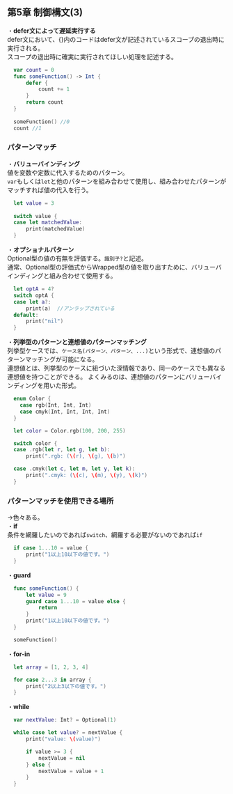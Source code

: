 第5章 制御構文(3)
---
・**defer文によって遅延実行する**  
defer文において、{}内のコードはdefer文が記述されているスコープの退出時に実行される。  
スコープの退出時に確実に実行されてほしい処理を記述する。  
```Swift 
  var count = 0
  func someFunction() -> Int {
      defer {
          count += 1
      }
      return count
  }
  
  someFunction() //0
  count //1
```

### パターンマッチ  
・**バリューバインディング**  
値を変数や定数に代入するためのパターン。  
`var`もしくは`let`と他のパターンを組み合わせて使用し、組み合わせたパターンがマッチすれば値の代入を行う。  
```Swift
  let value = 3
  
  switch value {
  case let matchedValue:
      print(matchedValue)
  }
```

・**オプショナルパターン**  
Optional型の値の有無を評価する。`識別子?`と記述。  
通常、Optional型の評価式からWrapped型の値を取り出すために、バリューバインディングと組み合わせて使用する。  

```Swift
  let optA = 4?
  switch optA {
  case let a?:
      print(a)  //アンラップされている
  default: 
      print("nil")
  }
```
・**列挙型のパターンと連想値のパターンマッチング**  
列挙型ケースでは、`ケース名(パターン、パターン、...)`という形式で、連想値のパターンマッチングが可能になる。  
連想値とは、列挙型のケースに紐づいた深情報であり、同一のケースでも異なる連想値を持つことができる。 
よくみるのは、連想値のパターンにバリューバインディングを用いた形式。  
```Swift
  enum Color {
    case rgb(Int, Int, Int)
    case cmyk(Int, Int, Int, Int)
  }

  let color = Color.rgb(100, 200, 255)

  switch color {
  case .rgb(let r, let g, let b):
      print(".rgb: (\(r), \(g), \(b)")

  case .cmyk(let c, let m, let y, let k):
      print(".cmyk: (\(c), \(m), \(y), \(k)")
  }
```

### パターンマッチを使用できる場所  
→色々ある。   
・**if**  
条件を網羅したいのであれば`switch`、網羅する必要がないのであれば`if`  
```Swift
  if case 1...10 = value {
      print("1以上10以下の値です。")
  }
```

・**guard**
```Swift
  func someFunction() {
      let value = 9
      guard case 1...10 = value else {
          return
      }
      print("1以上10以下の値です。")
  }

  someFunction()
```

・**for-in**   
```Swift
  let array = [1, 2, 3, 4]

  for case 2...3 in array {
      print("2以上3以下の値です。")
  }
```

・**while**  
```Swift
  var nextValue: Int? = Optional(1)

  while case let value? = nextValue {
      print("value: \(value)")

      if value >= 3 {
          nextValue = nil
      } else {
          nextValue = value + 1
      }
  }

```




